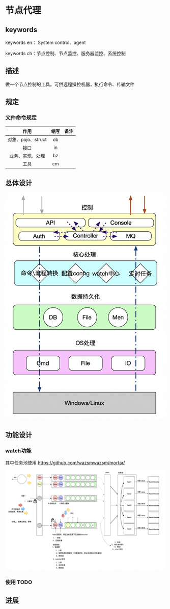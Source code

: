 # 节点代理

## keywords

keywords en： System control、agent

keywords ch：节点控制、节点监控、服务器监控、系统控制  



## 描述

做一个节点控制的工具，可供远程操控机器，执行命令、传输文件



## 规定

### 文件命令规定

|        作用        | 缩写 | 备注 |
| :----------------: | :--: | :--: |
| 对象、pojo、struct |  ob  |      |
|        接口        |  in  |      |
|  业务、实现、处理  |  bz  |      |
|        工具        |  cm  |      |



## 总体设计

![image-20200414160604605](assets/image-20200414160604605.png)



## 功能设计

### watch功能

其中任务池使用 https://github.com/wazsmwazsm/mortar/

![image-20200507225222651](assets/image-20200507225222651.png)

### 使用 TODO



## 进展

